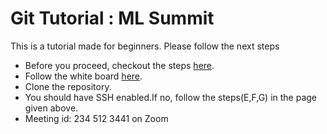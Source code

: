 # Git Tutorial : ML Summit 

This is a tutorial made for beginners.
Please follow the next steps

- Before you proceed, checkout the steps [here](https://github.com/ucalyptus/git-tutorial/projects/1?fullscreen=true).
- Follow the white board [here](https://idroo.com/board-C0UbljskVq).
- Clone the repository.
- You should have SSH enabled.If no, follow the steps(E,F,G) in the  page given above.
- Meeting id: 234 512 3441 on Zoom


